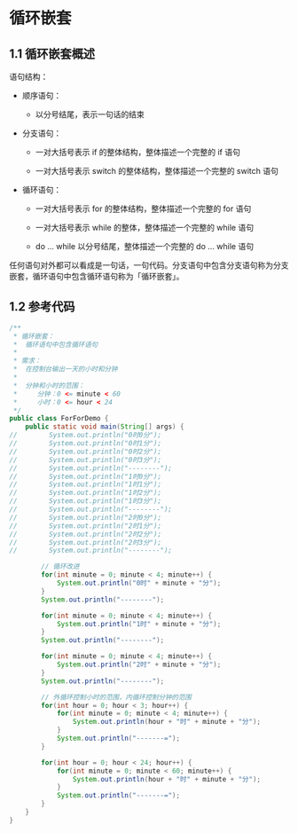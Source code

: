 # 循环嵌套

## 1.1 循环嵌套概述

语句结构：

- 顺序语句：

  - 以分号结尾，表示一句话的结束

- 分支语句：

  - 一对大括号表示 if 的整体结构，整体描述一个完整的 if 语句

  - 一对大括号表示 switch 的整体结构，整体描述一个完整的 switch 语句

- 循环语句：

  - 一对大括号表示 for 的整体结构，整体描述一个完整的 for 语句

  - 一对大括号表示 while 的整体，整体描述一个完整的 while 语句

  - do ... while 以分号结尾，整体描述一个完整的 do ... while 语句

任何语句对外都可以看成是一句话，一句代码。分支语句中包含分支语句称为分支嵌套，循环语句中包含循环语句称为「循环嵌套」。

## 1.2 参考代码

```java
/**
 * 循环嵌套：
 *  循环语句中包含循环语句
 *
 * 需求：
 *  在控制台输出一天的小时和分钟
 *
 *  分钟和小时的范围：
 *     分钟：0 <= minute < 60
 *     小时：0 <= hour < 24
 */
public class ForForDemo {
    public static void main(String[] args) {
//        System.out.println("0时0分");
//        System.out.println("0时1分");
//        System.out.println("0时2分");
//        System.out.println("0时3分");
//        System.out.println("--------");
//        System.out.println("1时0分");
//        System.out.println("1时1分");
//        System.out.println("1时2分");
//        System.out.println("1时3分");
//        System.out.println("--------");
//        System.out.println("2时0分");
//        System.out.println("2时1分");
//        System.out.println("2时2分");
//        System.out.println("2时3分");
//        System.out.println("--------");

        // 循环改进
        for(int minute = 0; minute < 4; minute++) {
            System.out.println("0时" + minute + "分");
        }
        System.out.println("--------");

        for(int minute = 0; minute < 4; minute++) {
            System.out.println("1时" + minute + "分");
        }
        System.out.println("--------");

        for(int minute = 0; minute < 4; minute++) {
            System.out.println("2时" + minute + "分");
        }
        System.out.println("--------");

        // 外循环控制小时的范围，内循环控制分钟的范围
        for(int hour = 0; hour < 3; hour++) {
            for(int minute = 0; minute < 4; minute++) {
                System.out.println(hour + "时" + minute + "分");
            }
            System.out.println("-------=");
        }

        for(int hour = 0; hour < 24; hour++) {
            for(int minute = 0; minute < 60; minute++) {
                System.out.println(hour + "时" + minute + "分");
            }
            System.out.println("-------=");
        }
    }
}
```

